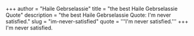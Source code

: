 +++
author = "Haile Gebrselassie"
title = "the best Haile Gebrselassie Quote"
description = "the best Haile Gebrselassie Quote: I'm never satisfied."
slug = "im-never-satisfied"
quote = '''I'm never satisfied.'''
+++
I'm never satisfied.
